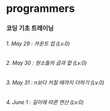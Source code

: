# programmers

### 코딩 기초 트레이닝

###### 1. May 29 : 카운트 업 (Lv.0)
###### 2. May 30 : 원소들의 곱과 합 (Lv.0)
###### 3. May 31 : n보다 커질 때까지 더하기 (Lv.0)
###### 4. June 1 : 길이에 따른 연산 (Lv.0)

